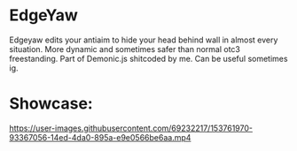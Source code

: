 # EdgeYaw
Edgeyaw edits your antiaim to hide your head behind wall in almost every situation. More dynamic and sometimes safer than normal otc3 freestanding.
Part of Demonic.js shitcoded by me. Can be useful sometimes ig.

# Showcase:
https://user-images.githubusercontent.com/69232217/153761970-93367056-14ed-4da0-895a-e9e0566be6aa.mp4

